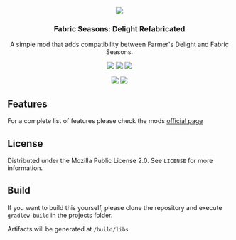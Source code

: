 <p align="center"><img src="https://i.imgur.com/X53W9M2.png"></p>
<h3 align="center">Fabric Seasons: Delight Refabricated </h3>
<p align="center">A simple mod that adds compatibility between Farmer's Delight and Fabric Seasons.</p>
<p align="center">
  <a href="https://github.com/lucaargolo/fabric-seasons-delight-compat/actions"><img src="https://github.com/lucaargolo/fabric-seasons-croptopia-compat/workflows/Build/badge.svg"/></a>
  <a href="https://opensource.org/licenses/MPL-2.0"><img src="https://img.shields.io/badge/License-MPL%202.0-blue"></a>
  <a href="https://www.curseforge.com/minecraft/mc-mods/fabric-seasons-delight-compat"><img src="http://cf.way2muchnoise.eu/versions/859370_latest.svg"></a>
</p>
<p align="center">
  <a href="https://www.curseforge.com/minecraft/mc-mods/fabric-seasons-delight-compat"><img src="http://cf.way2muchnoise.eu/full_859370_downloads.svg"></a>
  <a href="https://modrinth.com/mod/fabric-seasons-delight-compat"><img src="https://img.shields.io/badge/dynamic/json?color=00AF5C&logo=modrinth&label=modrinth&query=downloads&suffix=%20downloads&url=https://api.modrinth.com/v2/project/fabric-seasons-delight-compat"></a>
</p>

## Features
For a complete list of features please check the mods [official page](https://www.curseforge.com/minecraft/mc-mods/fabric-seasons-delight-compat)

## License
Distributed under the Mozilla Public License 2.0. See `LICENSE` for more information.

## Build
If you want to build this yourself, please clone the repository and execute `gradlew build` in the projects folder. 

Artifacts will be generated at `/build/libs`


